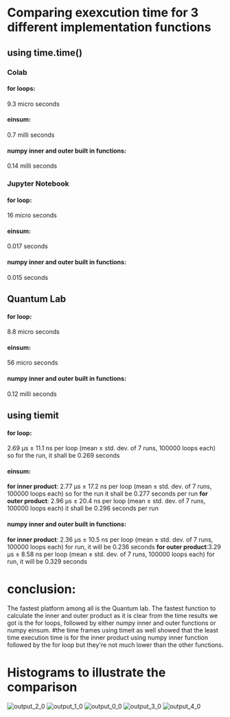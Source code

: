 # Comparing exexcution time for 3 different implementation functions
 ## using time.time()
### Colab
#### for loops:
9.3 micro seconds
#### einsum:
0.7 milli seconds
#### numpy inner and outer built in functions:
0.14 milli seconds

### Jupyter Notebook
#### for loop:
16 micro seconds
#### einsum:
0.017 seconds
#### numpy inner and outer built in functions:
0.015 seconds

## Quantum Lab
#### for loop:
8.8 micro seconds
#### einsum:
56 micro seconds
#### numpy inner and outer built in functions:
0.12 milli seconds


## using tiemit
#### for loop:
2.69 µs ± 11.1 ns per loop (mean ± std. dev. of 7 runs, 100000 loops each)
so for the run, it shall be 0.269 seconds
#### einsum:
**for inner product**: 2.77 µs ± 17.2 ns per loop (mean ± std. dev. of 7 runs, 100000 loops each)
so for the run it shall be 0.277 seconds per run
**for outer product**: 2.96 µs ± 20.4 ns per loop (mean ± std. dev. of 7 runs, 100000 loops each)
it shall be 0.296 seconds per run
#### numpy inner and outer built in functions:
**for inner product**: 2.36 µs ± 10.5 ns per loop (mean ± std. dev. of 7 runs, 100000 loops each)
for run, it will be 0.236 seconds
**for outer product**:3.29 µs ± 8.58 ns per loop (mean ± std. dev. of 7 runs, 100000 loops each)
for run, it will be 0.329 seconds

# conclusion:
The fastest platform among all is the Quantum lab.
The fastest function to calculate the inner and outer product as it is clear from the time results we got is the for loops, followed by either numpy inner and outer functions or numpy einsum.
#the time frames using timeit as well showed that the least time execution time is for the inner product using numpy inner function followed by the for loop but they're not much lower than the other functions.
# Histograms to illustrate the comparison 


![output_2_0](https://github.com/yasmensarhan27/23-Homework2G5/assets/38404107/c5b681f8-88e8-4a52-9920-ccd294c41e9c)
![output_1_0](https://github.com/yasmensarhan27/23-Homework2G5/assets/38404107/47c63fa1-99ce-4df2-ac21-db37eb417ba2)
![output_0_0](https://github.com/yasmensarhan27/23-Homework2G5/assets/38404107/1d7ff0c8-ae56-45ac-b4ec-35b88baebca3)
![output_3_0](https://github.com/yasmensarhan27/23-Homework2G5/assets/38404107/e7e301d6-e72f-4a1d-afb1-11764869bd9c)
![output_4_0](https://github.com/yasmensarhan27/23-Homework2G5/assets/38404107/dac33336-2d85-4e6b-97a1-78a63c91313d)
